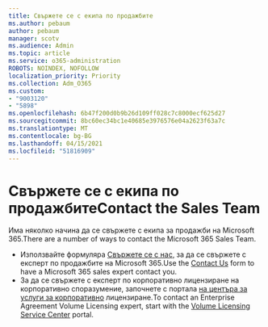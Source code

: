 ```yaml
---
title: Свържете се с екипа по продажбите
ms.author: pebaum
author: pebaum
manager: scotv
ms.audience: Admin
ms.topic: article
ms.service: o365-administration
ROBOTS: NOINDEX, NOFOLLOW
localization_priority: Priority
ms.collection: Adm_O365
ms.custom:
- "9003120"
- "5898"
ms.openlocfilehash: 6b47f200d0b9b26d109ff028c7c8000ecf625d27
ms.sourcegitcommit: 8bc60ec34bc1e40685e3976576e04a2623f63a7c
ms.translationtype: MT
ms.contentlocale: bg-BG
ms.lasthandoff: 04/15/2021
ms.locfileid: "51816909"
---
```

# <a name="contact-the-sales-team"></a><span data-ttu-id="67d7c-102">Свържете се с екипа по продажбите</span><span class="sxs-lookup"><span data-stu-id="67d7c-102">Contact the Sales Team</span></span>

<span data-ttu-id="67d7c-103">Има няколко начина да се свържете с екипа за продажби на Microsoft 365.</span><span class="sxs-lookup"><span data-stu-id="67d7c-103">There are a number of ways to contact the Microsoft 365 Sales Team.</span></span>

- <span data-ttu-id="67d7c-104">Използвайте формуляра  [Свържете се с нас,](https://go.microsoft.com/fwlink/p/?LinkId=518644&clcid=0x0409)  за да се свържете с експерт по продажбите на Microsoft 365.</span><span class="sxs-lookup"><span data-stu-id="67d7c-104">Use the  [Contact Us](https://go.microsoft.com/fwlink/p/?LinkId=518644&clcid=0x0409)  form to have a Microsoft 365 sales expert contact you.</span></span>
- <span data-ttu-id="67d7c-105">За да се свържете с експерт по корпоративно лицензиране на корпоративно споразумение, започнете с портала  [на центъра за услуги за корпоративно](https://go.microsoft.com/fwlink/p/?LinkId=329762) лицензиране.</span><span class="sxs-lookup"><span data-stu-id="67d7c-105">To contact an Enterprise Agreement Volume Licensing expert, start with the  [Volume Licensing Service Center](https://go.microsoft.com/fwlink/p/?LinkId=329762) portal.</span></span>
